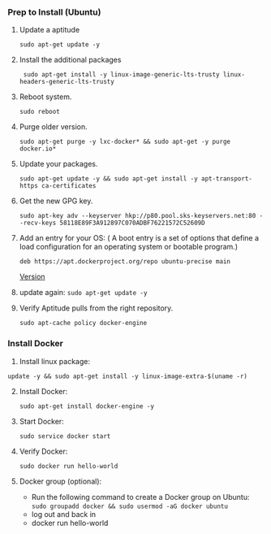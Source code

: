 ### Prep to Install (Ubuntu)
1. Update a aptitude 

	``sudo apt-get update -y``

2. Install the additional packages 

	`` sudo apt-get install -y linux-image-generic-lts-trusty linux-headers-generic-lts-trusty``

3. Reboot system. 

	``sudo reboot``

4. Purge older version. 
	
	``sudo apt-get purge -y lxc-docker* && sudo apt-get -y purge docker.io*``

5. Update your packages. 

	``sudo apt-get update -y && sudo apt-get install -y apt-transport-https ca-certificates``

6. Get the new GPG key. 

	``sudo apt-key adv --keyserver hkp://p80.pool.sks-keyservers.net:80 --recv-keys 58118E89F3A912897C070ADBF76221572C52609D``

7. Add an entry for your OS:
	( A boot entry is a set of options that define a load
	 configuration for an operating system or bootable 
	 program.) 

	``deb https://apt.dockerproject.org/repo ubuntu-precise main``

	[Version](https://runnable.com/docker/install-docker-on-linux)

8. update again: ``sudo apt-get update -y``


9. Verify Aptitude pulls from the right repository. 

	``sudo apt-cache policy docker-engine``

### Install Docker 
1. Install linux package:

``update -y && sudo apt-get install -y linux-image-extra-$(uname -r)``

2. Install Docker:

	``sudo apt-get install docker-engine -y``

3. Start Docker: 

	``sudo service docker start``

4. Verify Docker: 

	``sudo docker run hello-world``

5. Docker group (optional): 
	- Run the following command to create a Docker group on Ubuntu:
		``sudo groupadd docker && sudo usermod -aG docker ubuntu``
	- log out and back in 
	- docker run hello-world